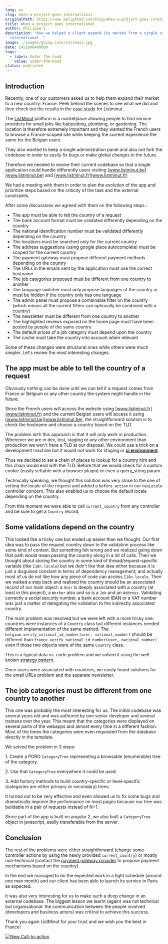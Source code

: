```yaml
---
lang: en
slug: when-a-project-goes-international
originalPath: https://www.belighted.com/blog/when-a-project-goes-international
title: When a project goes international
author: Philippe V.
description: "How we helped a client expand its market from a single country to
  international. "
image: ./images/going-international.jpg
date: 1451606400000
tags:
  - label: Under the hood
    value: under-the-hood
status: published
---
```

Introduction
------------

Recently, one of our customers asked us to help them expand their market to a new country: France. Peek behind the scenes to see what we did and then check out the results in the [case study](https://www.belighted.com/case-studies/listminut-increases-their-product-development-speed-by-90-with-belighted) for Listminut.

The [ListMinut](https://listminut.be) platform is a marketplace allowing people to find service providers for small jobs like babysitting, plumbing, or gardening. The location is therefore extremely important and they wanted the French users to browse a France-scoped site while keeping the current experience the same for the Belgian users. 

They also wanted to keep a single administration panel and also not fork the codebase in order to easily fix bugs or make global changes in the future.

Therefore we needed to evolve their current codebase so that a single application could handle differently users visiting [www.listminut.be](www.listminut.be) and [www.listminut.fr](www.listminut.fr)

We had a meeting with them in order to plan the evolution of the app and prioritize steps based on the criticity of the task and the external constraints.

After some discussions we agreed with them on the following steps :

*   The app must be able to tell the country of a request
*   The bank account format must be validated differently depending on the country
*   The national identification number must be validated differently depending on the country
*   The locations must be searched only for the current country
*   The address suggestions (using google place autocomplete) must be scoped for the current country
*   The payment gateway must propose different payment methods depending on the country
*   The URLs in the emails sent by the application must use the correct hostname
*   The job categories proposed must be different from one country to another
*   The language switcher must only propose languages of the country or must be hidden if the country only has one language
*   The admin panel must propose a combinable filter on the country (which means all the current filters can optionally be combined with a country)
*   The newsletter must be different from one country to another
*   The highlighted reviews exposed on the home page must have been posted by people of the same country
*   The default prices of a job category must depend upon the country
*   The cache must take the country into account when relevant

Some of these changes were structural ones while others were much simpler. Let's review the most interesting changes.

The app must be able to tell the country of a request
-----------------------------------------------------

Obviously nothing can be done until we can tell if a request comes from France or Belgium or any other country the system might handle in the future.

Since the French users will access the website using [www.listminut.fr](www.listminut.fr) and the current Belgian users will access it using [www.listminut.be](www.listminut.be), the straightforward solution is to check the hostname and choose a country based on the TLD.

The problem with this approach is that it will only work in production. Whenever we are in dev, test, staging or any other environment than production we won't have a TLD at our disposal. We could use a trick on a development machine but it would not work for staging or **[ci environment](https://www.belighted.com/blog/continuous-delivery-startups)**.

Thus we decided to set a chain of places to lookup for a country hint and this chain would end with the TLD. Before that we would check for a custom cookie (easily settable with a browser plugin) or even a query\_string param.

Technically speaking, we thought this solution was very close to the one of setting the locale of the request and added a `before_action` in our `HasLocale` controller concern. This also enabled us to choose the default locale depending on the country.

From this moment we were able to call `current_country` from any controller and be sure to get a `Country` record.

Some validations depend on the country
--------------------------------------

This looked like a tricky one but ended up easier than we thought. Our first idea was to pass the request country down to the validation process like some kind of context. But something felt wrong and we realized going down that path would mean passing the country along in a lot of calls. Then we thought about storing the country in some kind of thread/request-specific variable (like `I18n.locale`) but we didn't like that idea either because it is just a disguised constant in terms of dependency management; and actually most of us do not like how any piece of code can access `I18n.locale`. Then we walked a step back and realised the country should be an associated record of our main object: a `User` is deeply associated with a country (at least in this project), a `Worker` also and so is a `Job` and an `Address`. Validating correctly a social security number, a bank account IBAN or a VAT number was just a matter of delegating the validation to the indirectly associated country.

The main problem was resolved but we were left with a more tricky one: countries were instances of a `Country` class but different instances needed different implementation of the same method. The `belgium.verify_national_id_number(user, national_number)` should be different than `france.verify_national_id_number(user, national_number)` even if those two objects were of the same `Country` class.

This is a typical data vs. code problem and we solved it using the well-known [strategy pattern](https://www.oodesign.com/strategy-pattern.html).

Once users were associated with countries, we easily found solutions for the email URLs problem and the separate newsletter.

The job categories must be different from one country to another
----------------------------------------------------------------

This one was probably the most interesting for us. The initial codebase was several years old and was authored by one senior developer and several trainees over the year. This meant that the categories were displayed on several parts of the webapps and almost every time in a different fashion. Most of the times the categories were even requested from the database directly in the template.

We solved the problem in 3 steps:

1\. Create a PORO `CategoryTree` representing a browsable (enumerable) tree of the category.

2\. Use that `CategoryTree` everywhere it could be used.

3\. Add factory methods to build country-specific or level-specific (categories are either primary or secondary) trees.

It turned out to be very effective and even allowed us to fix some bugs and dramatically improve the performance on most pages because our tree was buildable in a pair of requests instead of N+1.

Since part of the app is built on angular 2, we also built a `CategoryTree` object in javascript, easily transferable from the server.

Conclusion
----------

The rest of the problems were either straightforward (change some controller actions by using the newly provided `current_country`) or mostly non-technical (contact the [payment gateway provider](https://www.belighted.com/blog/choosing-payment-processor-marketplace) to propose payment mechanisms based on the country).

In the end we managed to do the expected work in a tight schedule (around one man month) and our client has been able to launch its service in Paris as expected.

It was also very interesting for us to make such a deep change in an external codebase. The biggest lesson we learnt (again) was not technical but organisational: the communication between the people involved (developers and business actors) was critical to achieve this success.

Thank you again ListMinut for your trust and we wish you the best in France!

[![New Call-to-action](/images/legacy-cta/UPTtKvQU_5rjKfQJ1Qjwk.png)](https://cta-redirect.hubspot.com/cta/redirect/1684659/fb3606cc-cc1b-47d0-ae85-2c9f69837fe2)